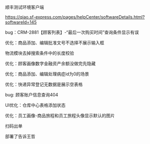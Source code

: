 顺丰测试环境客户端

https://qiao.sf-express.com/pages/helpCenter/softwareDetails.html?softwareId=145





bug：CRM-2881【顾客列表】-“最后一次购买时间”查询条件显示有误

优化：商品添加、编辑批准文号不选择不展示输入框

物流模块去掉搜索条件中的长度校验

优化：顾客画像数字金融资产余额没做完先隐藏

优化：商品添加、编辑处理病症id为0的场景

优化：快递异常登记无数据是展示空表格

bug: 顾客账户信息查询404

UI优化：仓库中心表格添加状态

优化：员工画像-商品旅程和员工旅程头像显示默认的图片









扫码出单

部署了告诉王哲



